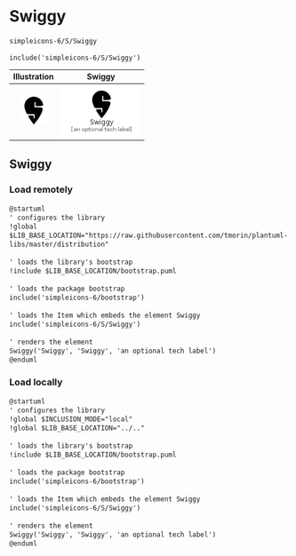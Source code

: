 # Swiggy


```text
simpleicons-6/S/Swiggy
```

```text
include('simpleicons-6/S/Swiggy')
```



| Illustration | Swiggy |
| :---: | :---: |
| ![illustration for Illustration](../../simpleicons-6/S/Swiggy.png) | ![illustration for Swiggy](../../simpleicons-6/S/Swiggy.Local.png) |




## Swiggy

### Load remotely
```plantuml
@startuml
' configures the library
!global $LIB_BASE_LOCATION="https://raw.githubusercontent.com/tmorin/plantuml-libs/master/distribution"

' loads the library's bootstrap
!include $LIB_BASE_LOCATION/bootstrap.puml

' loads the package bootstrap
include('simpleicons-6/bootstrap')

' loads the Item which embeds the element Swiggy
include('simpleicons-6/S/Swiggy')

' renders the element
Swiggy('Swiggy', 'Swiggy', 'an optional tech label')
@enduml
```

### Load locally
```plantuml
@startuml
' configures the library
!global $INCLUSION_MODE="local"
!global $LIB_BASE_LOCATION="../.."

' loads the library's bootstrap
!include $LIB_BASE_LOCATION/bootstrap.puml

' loads the package bootstrap
include('simpleicons-6/bootstrap')

' loads the Item which embeds the element Swiggy
include('simpleicons-6/S/Swiggy')

' renders the element
Swiggy('Swiggy', 'Swiggy', 'an optional tech label')
@enduml
```

